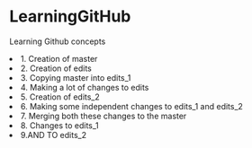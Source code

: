 # LearningGitHub
Learning Github concepts 
<li>1. Creation of master </li>
<li>2. Creation of edits  </li>
<li>3. Copying master into edits_1  </li>
<li>4. Making a lot of changes to edits  </li>
<li>5. Creation of edits_2  </li>
<li>6. Making some independent changes to edits_1 and edits_2  </li> 
<li>7. Merging both these changes to the master  </li>
<li>8. Changes to edits_1 </li>
<li>9.AND TO edits_2       </li>

